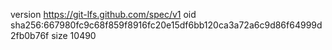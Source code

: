 version https://git-lfs.github.com/spec/v1
oid sha256:667980fc9c68f859f8916fc20e15df6bb120ca3a72a6c9d86f64999d2fb0b76f
size 10490
